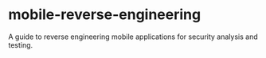 # mobile-reverse-engineering
A guide to reverse engineering mobile applications for security analysis and testing.

